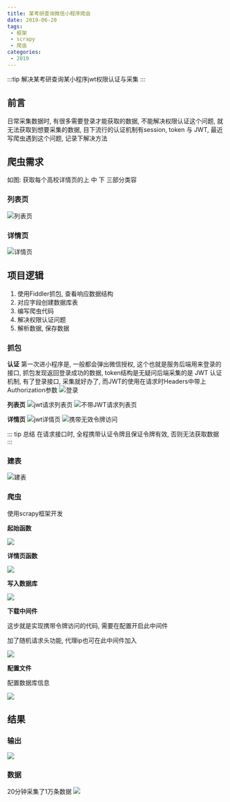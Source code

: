 ```yaml
---
title: 某考研查询微信小程序爬虫
date: 2019-06-20
tags:
 - 框架
 - scrapy
 - 爬虫
categories:
 - 2019
---
```


:::tip
解决某考研查询某小程序jwt权限认证与采集
:::
<!-- more -->


## 前言
日常采集数据时, 有很多需要登录才能获取的数据, 不能解决权限认证这个问题, 就无法获取到想要采集的数据, 目下流行的认证机制有session, token 与 JWT, 最近写爬虫遇到这个问题, 记录下解决方法


## 爬虫需求
如图: 获取每个高校详情页的上 中 下 三部分类容

### 列表页
![列表页](https://gitee.com/chen-zq/bgimages/raw/master/img/20201216182520.png)

### 详情页
![详情页](https://gitee.com/chen-zq/bgimages/raw/master/img/20201216182657.png)


## 项目逻辑
1. 使用Fiddler抓包, 查看响应数据结构
1. 对应字段创建数据库表
2. 编写爬虫代码
3. 解决权限认证问题
4. 解析数据, 保存数据

### 抓包
**认证**
第一次进小程序是, 一般都会弹出微信授权, 这个也就是服务后端用来登录的接口, 抓包发现返回登录成功的数据, token结构是无疑问后端采集的是 JWT 认证机制, 有了登录接口, 采集就好办了, 而JWT的使用在请求时Headers中带上Authorization参数
![登录](https://gitee.com/chen-zq/bgimages/raw/master/img/20201216184049.png)

**列表页**
![jwt请求列表页](https://gitee.com/chen-zq/bgimages/raw/master/img/20201216185633.png)
![不带JWT请求列表页](https://gitee.com/chen-zq/bgimages/raw/master/img/20201216185755.png)

**详情页**
![jwt详情页](https://gitee.com/chen-zq/bgimages/raw/master/img/20201216190020.png)
![携带无效令牌访问](https://gitee.com/chen-zq/bgimages/raw/master/img/20201216190149.png)

::: tip 总结
在请求接口时, 全程携带认证令牌且保证令牌有效, 否则无法获取数据
:::

### 建表
![建表](https://gitee.com/chen-zq/bgimages/raw/master/img/20201216190413.png)

### 爬虫
使用scrapy框架开发

**起始函数**

![](https://gitee.com/chen-zq/bgimages/raw/master/img/20201216191418.png)

**详情页函数**

![](https://gitee.com/chen-zq/bgimages/raw/master/img/20201216191638.png)

**写入数据库**

![](https://gitee.com/chen-zq/bgimages/raw/master/img/20201216191841.png)

**下载中间件**

这步就是实现携带令牌访问的代码, 需要在配置开启此中间件

加了随机请求头功能, 代理ip也可在此中间件加入

![](https://gitee.com/chen-zq/bgimages/raw/master/img/20201216191939.png)

**配置文件**

配置数据库信息

![](https://gitee.com/chen-zq/bgimages/raw/master/img/20201216192131.png)


## 结果
### 输出
![](https://gitee.com/chen-zq/bgimages/raw/master/img/20201216192458.png)

### 数据
20分钟采集了1万条数据
![](https://gitee.com/chen-zq/bgimages/raw/master/img/20201216192710.png)